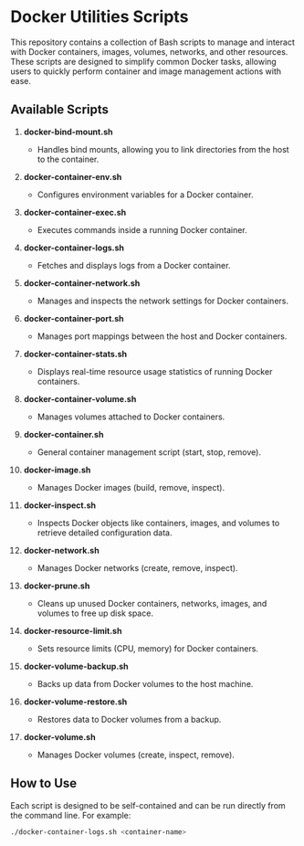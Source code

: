 # Docker Utilities Scripts

This repository contains a collection of Bash scripts to manage and interact with Docker containers, images, volumes, networks, and other resources. These scripts are designed to simplify common Docker tasks, allowing users to quickly perform container and image management actions with ease.

## Available Scripts

1. **docker-bind-mount.sh**
   - Handles bind mounts, allowing you to link directories from the host to the container.

2. **docker-container-env.sh**
   - Configures environment variables for a Docker container.

3. **docker-container-exec.sh**
   - Executes commands inside a running Docker container.

4. **docker-container-logs.sh**
   - Fetches and displays logs from a Docker container.

5. **docker-container-network.sh**
   - Manages and inspects the network settings for Docker containers.

6. **docker-container-port.sh**
   - Manages port mappings between the host and Docker containers.

7. **docker-container-stats.sh**
   - Displays real-time resource usage statistics of running Docker containers.

8. **docker-container-volume.sh**
   - Manages volumes attached to Docker containers.

9. **docker-container.sh**
   - General container management script (start, stop, remove).

10. **docker-image.sh**
    - Manages Docker images (build, remove, inspect).

11. **docker-inspect.sh**
    - Inspects Docker objects like containers, images, and volumes to retrieve detailed configuration data.

12. **docker-network.sh**
    - Manages Docker networks (create, remove, inspect).

13. **docker-prune.sh**
    - Cleans up unused Docker containers, networks, images, and volumes to free up disk space.

14. **docker-resource-limit.sh**
    - Sets resource limits (CPU, memory) for Docker containers.

15. **docker-volume-backup.sh**
    - Backs up data from Docker volumes to the host machine.

16. **docker-volume-restore.sh**
    - Restores data to Docker volumes from a backup.

17. **docker-volume.sh**
    - Manages Docker volumes (create, inspect, remove).

## How to Use

Each script is designed to be self-contained and can be run directly from the command line. For example:

```bash
./docker-container-logs.sh <container-name>
